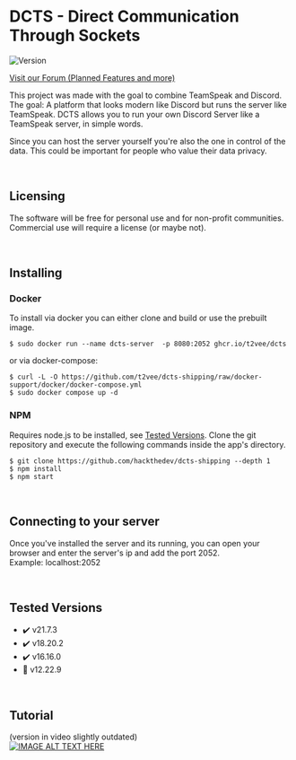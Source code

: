 # DCTS - Direct Communication Through Sockets
![Version](https://img.shields.io/static/v1?label=State&message=Early%20Access&color=orange) 
<!-- ![GitHub all releases](https://img.shields.io/github/downloads/hackthedev/dcts-shipping/total?color=success&label=Downloads) -->
[Visit our Forum (Planned Features and more)](https://dcts.chat/)

This project was made with the goal to combine TeamSpeak and Discord. The goal: A platform that looks modern like Discord but runs the server like TeamSpeak. DCTS allows you to run your own Discord Server like a TeamSpeak server, in simple words.

Since you can host the server yourself you're also the one in control of the data. This could be important for people who value their data privacy.

<br>

## Licensing
The software will be free for personal use and for non-profit communities. Commercial use will require a license (or maybe not).   

<br>

## Installing
### Docker
To install via docker you can either clone and build or use the prebuilt image.
```
$ sudo docker run --name dcts-server  -p 8080:2052 ghcr.io/t2vee/dcts
```
or via docker-compose:
```
$ curl -L -O https://github.com/t2vee/dcts-shipping/raw/docker-support/docker/docker-compose.yml
$ sudo docker compose up -d
```


### NPM
Requires node.js to be installed, see [Tested Versions](https://github.com/t2vee/dcts-shipping/tree/docker-support?tab=readme-ov-file#tested-versions). Clone the git repository and execute the following commands inside the app's directory.
```
$ git clone https://github.com/hackthedev/dcts-shipping --depth 1
$ npm install
$ npm start
```

<br>

## Connecting to your server
Once you've installed the server and its running, you can open your browser and enter the server's ip and add the port 2052.<br>
Example: localhost:2052

<br>

## Tested Versions
- ✔️ v21.7.3
- ✔️ v18.20.2
- ✔️ v16.16.0
- 🚫 v12.22.9

<br>

## Tutorial
(version in video slightly outdated)<br>
[![IMAGE ALT TEXT HERE](https://img.youtube.com/vi/LJ_IEe7nZnw/0.jpg)](https://www.youtube.com/watch?v=LJ_IEe7nZnw)

